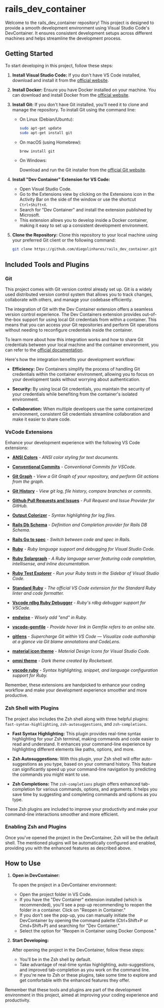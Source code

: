# rails_dev_container

Welcome to the rails_dev_container repository! This project is designed to provide a smooth development environment using Visual Studio Code's DevContainer. It ensures consistent development setups across different machines and helps streamline the development process.

## Getting Started

To start developing in this project, follow these steps:

1. **Install Visual Studio Code:** If you don't have VS Code installed, download and install it from the [official website](https://code.visualstudio.com/).

2. **Install Docker:** Ensure you have Docker installed on your machine. You can download and install Docker from the [official website](https://www.docker.com/get-started).

3. **Install Git:** If you don't have Git installed, you'll need it to clone and manage the repository. To install Git using the command line:

   - On Linux (Debian/Ubuntu):

     ```sh
     sudo apt-get update
     sudo apt-get install git
     ```

   - On macOS (using Homebrew):

     ```sh
     brew install git
     ```

   - On Windows:

     Download and run the Git installer from the [official Git website](https://git-scm.com/downloads).

4. **Install "Dev Container" Extension for VS Code:**

   - Open Visual Studio Code.
   - Go to the Extensions view by clicking on the Extensions icon in the Activity Bar on the side of the window or use the shortcut `Ctrl+Shift+X`.
   - Search for "Dev Container" and install the extension published by Microsoft.
   - This extension allows you to develop inside a Docker container, making it easy to set up a consistent development environment.

5. **Clone the Repository:** Clone this repository to your local machine using your preferred Git client or the following command:

   ```sh
   git clone https://github.com/diegolinhares/rails_dev_container.git
   ```

## Included Tools and Plugins

### Git

This project comes with Git version control already set up. Git is a widely used distributed version control system that allows you to track changes, collaborate with others, and manage your codebase efficiently.

The integration of Git with the Dev Container extension offers a seamless version control experience. The Dev Containers extension provides out-of-the-box support for using local Git credentials from within a container. This means that you can access your Git repositories and perform Git operations without needing to reconfigure credentials inside the container.

To learn more about how this integration works and how to share Git credentials between your local machine and the container environment, you can refer to the [official documentation](https://code.visualstudio.com/remote/advancedcontainers/sharing-git-credentials).

Here's how the integration benefits your development workflow:

- **Efficiency:** Dev Containers simplify the process of handling Git credentials within the container environment, allowing you to focus on your development tasks without worrying about authentication.

- **Security:** By using local Git credentials, you maintain the security of your credentials while benefiting from the container's isolated environment.

- **Collaboration:** When multiple developers use the same containerized environment, consistent Git credentials streamline collaboration and make it easier to share code.

### VsCode Extensions

Enhance your development experience with the following VS Code extensions:

- **[ANSI Colors](https://marketplace.visualstudio.com/items?itemName=iliazeus.vscode-ansi)** - _ANSI color styling for text documents._

- **[Conventional Commits](https://marketplace.visualstudio.com/items?itemName=vivaxy.vscode-conventional-commits)** - _Conventional Commits for VSCode._

- **[Git Graph](https://marketplace.visualstudio.com/items?itemName=mhutchie.git-graph)** - _View a Git Graph of your repository, and perform Git actions from the graph._

- **[Git History](https://marketplace.visualstudio.com/items?itemName=donjayamanne.githistory)** - _View git log, file history, compare branches or commits._

- **[Github Pull Requests and Issues](https://marketplace.visualstudio.com/items?itemName=GitHub.vscode-pull-request-github)** - _Pull Request and Issue Provider for GitHub._

- **[Output Colorizer](https://marketplace.visualstudio.com/items?itemName=IBM.output-colorizer)** - _Syntax highlighting for log files._

- **[Rails Db Schema](https://marketplace.visualstudio.com/items?itemName=aki77.rails-db-schema)** - _Definition and Completion provider for Rails DB Schema._

- **[Rails Go to spec](https://marketplace.visualstudio.com/items?itemName=sporto.rails-go-to-spec)** - _Switch between code and spec in Rails._

- **[Ruby](https://marketplace.visualstudio.com/items?itemName=rebornix.Ruby)** - _Ruby language support and debugging for Visual Studio Code._

- **[Ruby Solargraph](https://marketplace.visualstudio.com/items?itemName=castwide.solargraph)** - _A Ruby language server featuring code completion, intellisense, and inline documentation._

- **[Ruby Test Explorer](https://marketplace.visualstudio.com/items?itemName=connorshea.vscode-ruby-test-adapter)** - _Run your Ruby tests in the Sidebar of Visual Studio Code._

- **[Standard Ruby](https://marketplace.visualstudio.com/items?itemName=testdouble.vscode-standard-ruby)** - _The official VS Code extension for the Standard Ruby linter and code formatter._

- **[Vscode rdbg Ruby Debugger](https://marketplace.visualstudio.com/items?itemName=KoichiSasada.vscode-rdbg)** - _Ruby's rdbg debugger support for VSCode._

- **[endwise](https://marketplace.visualstudio.com/items?itemName=kaiwood.endwise)** - _Wisely add "end" in Ruby._

- **[vscode-gemfile](https://marketplace.visualstudio.com/items?itemName=bung87.vscode-gemfile)** - _Provide hover link in Gemfile refers to an online site._

- **[gitlens](https://marketplace.visualstudio.com/items?itemName=eamodio.gitlens)** - _Supercharge Git within VS Code — Visualize code authorship at a glance via Git blame annotations and CodeLens._

- **[material icon theme](https://marketplace.visualstudio.com/items?itemName=PKief.material-icon-theme)** - _Material Design Icons for Visual Studio Code._

- **[omni theme](https://marketplace.visualstudio.com/items?itemName=rocketseat.theme-omni)** - _Dark theme created by Rocketseat._

- **[vscode ruby](https://marketplace.visualstudio.com/items?itemName=wingrunr21.vscode-ruby)** - _Syntax highlighting, snippet, and language configuration support for Ruby._

Remember, these extensions are handpicked to enhance your coding workflow and make your development experience smoother and more productive.

### Zsh Shell with Plugins

The project also includes the Zsh shell along with three helpful plugins: `fast-syntax-highlighting`, `zsh-autosuggestions`, and `zsh-completions`.

- **Fast Syntax Highlighting:** This plugin provides real-time syntax highlighting for your Zsh terminal, making commands and code easier to read and understand. It enhances your command-line experience by highlighting different elements like paths, options, and more.

- **Zsh Autosuggestions:** With this plugin, your Zsh shell will offer auto-suggestions as you type, based on your command history. This feature can significantly speed up your command-line navigation by predicting the commands you might want to use.

- **Zsh Completions:** The `zsh-completions` plugin offers enhanced tab-completion for various commands, options, and arguments. It helps you save time by suggesting and completing commands and options as you type.

These Zsh plugins are included to improve your productivity and make your command-line interactions smoother and more efficient.

### Enabling Zsh and Plugins

Once you've opened the project in the DevContainer, Zsh will be the default shell. The mentioned plugins will be automatically configured and enabled, providing you with the enhanced features as described above.

## How to Use

1. **Open in DevContainer:**

   To open the project in a DevContainer environment:

   - Open the project folder in VS Code.
   - If you have the "Dev Container" extension installed (which is recommended), you'll see a pop-up recommending to reopen the folder in a container. Click on "Reopen in Container."
   - If you don't see the pop-up, you can manually initiate the DevContainer by opening the command palette (Ctrl+Shift+P or Cmd+Shift+P) and searching for "Dev Container."
   - Select the option for "Reopen in Container using Docker Compose."

2. **Start Developing:**

   After opening the project in the DevContainer, follow these steps:

   - You'll be in the Zsh shell by default.
   - Take advantage of real-time syntax highlighting, auto-suggestions, and improved tab-completion as you work on the command line.
   - If you're new to Zsh or these plugins, take some time to explore and get comfortable with the enhanced features they offer.

Remember that these tools and plugins are part of the development environment in this project, aimed at improving your coding experience and productivity.
